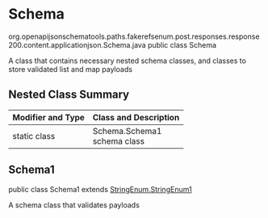 # Schema
org.openapijsonschematools.paths.fakerefsenum.post.responses.response200.content.applicationjson.Schema.java
public class Schema

A class that contains necessary nested schema classes, and classes to store validated list and map payloads

## Nested Class Summary
| Modifier and Type | Class and Description |
| ----------------- | ---------------------- |
| static class | Schema.Schema1<br> schema class |

## Schema1
public class Schema1
extends [StringEnum.StringEnum1](../../../../../../../../components/schemas/StringEnum.md#stringenum1)

A schema class that validates payloads
